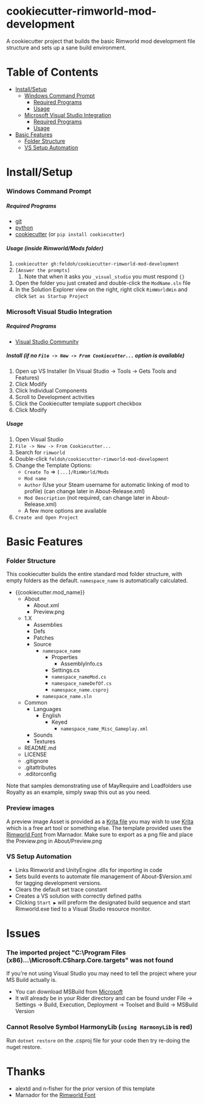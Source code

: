# cookiecutter-rimworld-mod-development
A cookiecutter project that builds the basic Rimworld mod development file structure and sets up a sane build environment.

# Table of Contents  
- [Install/Setup](#installsetup)
  - [Windows Command Prompt](#windows-command-prompt)
    - [Required Programs](#required-programs)
    - [Usage](#usage-inside-rimworldmods-folder)
  - [Microsoft Visual Studio Integration](#microsoft-visual-studio-integration)
    - [Required Programs](#required-programs-1)
    - [Usage](#usage)
- [Basic Features](#basic-features)
  - [Folder Structure](#folder-structure)
  - [VS Setup Automation](#vs-setup-automation)


# Install/Setup
### Windows Command Prompt
##### Required Programs
- [git](https://git-scm.com/downloads)
- [python](https://www.python.org/downloads/)
- [cookiecutter](https://github.com/audreyr/cookiecutter) (or `pip install cookiecutter`)

##### Usage (inside Rimworld/Mods folder)
1. `cookiecutter gh:feldoh/cookiecutter-rimworld-mod-development`
2. `[Answer the prompts]`
   1. Note that when it asks you `_visual_studio` you must respond `{}`
3. Open the folder you just created and double-click the `ModName.sln` file
4. In the Solution Explorer view on the right, right click `RimWorldWin` and click `Set as Startup Project`
    
### Microsoft Visual Studio Integration
##### Required Programs

- [Visual Studio Community](https://www.visualstudio.com/downloads/)

##### Install (if no `File -> New -> From Cookiecutter...` option is available)
1. Open up VS Installer (In Visual Studio -> Tools -> Gets Tools and Features)
2. Click Modify
3. Click Individual Components
4. Scroll to Development activities
5. Click the Cookiecutter template support checkbox
6. Click Modify

##### Usage
1. Open Visual Studio
2. `File -> New -> From Cookiecutter...`
3. Search for `rimworld`
4. Double-click `feldoh/cookiecutter-rimworld-mod-development`
5. Change the Template Options:
   - `Create To` => `[...]/RimWorld/Mods`
   - `Mod name`
   - `Author` (Use your Steam username for automatic linking of mod to profile) (can change later in About-Release.xml)
   - `Mod Description` (not required, can change later in About-Release.xml)
   - A few more options are available
6. `Create and Open Project`


# Basic Features
### Folder Structure
This cookiecutter builds the entire standard mod folder structure, with empty folders as the default. `namespace_name` is automatically calculated.
- {{cookiecutter.mod_name}}
  - About
    - About.xml
    - Preview.png
  - 1.X
    - Assemblies
    - Defs
    - Patches
    - Source
      - `namespace_name`
        - Properties
          - AssemblyInfo.cs
        - Settings.cs
        - `namespace_nameMod.cs`
        - `namespace_nameDefOf.cs`
        - `namespace_name.csproj`
      - `namespace_name.sln`
  - Common
    - Languages
      - English
        - Keyed
          - `namespace_name_Misc_Gameplay.xml`
    - Sounds
    - Textures
  - README.md
  - LICENSE
  - .gitignore
  - .gitattributes
  - .editorconfig

Note that samples demonstrating use of MayRequire and Loadfolders use Royalty as an example, simply swap this out as you need.

### Preview images
A preview image Asset is provided as a [Krita file](Assets/Preview.kra) you may wish to use [Krita](https://krita.org/) which is a free art tool or something else.
The template provided uses the [Rimworld Font](https://github.com/spdskatr/RWModdingResources/raw/master/RimWordFont.ttf) from Marnador.
Make sure to export as a png file and place the Preview.png in About/Preview.png

### VS Setup Automation
- Links Rimworld and UnityEngine .dlls for importing in code
- Sets build events to automate file management of About-$Version.xml for tagging development versions.
- Clears the default set trace constant
- Creates a VS solution with correctly defined paths
- Clicking `Start ▶️` will preform the designated build sequence and start Rimworld.exe tied to a Visual Studio resource monitor.

# Issues
### The imported project "C:\Program Files (x86)\...\Microsoft.CSharp.Core.targets" was not found
If you're not using Visual Studio you may need to tell the project where your MS Build actually is.
- You can download MSBuild from [Microsoft](https://dotnet.microsoft.com/en-us/download/dotnet-framework/thank-you/net472-developer-pack-offline-installer)
- It will already be in your Rider directory and can be found under File -> Settings -> Build, Execution, Deployment -> Toolset and Build -> MSBuild Version

### Cannot Resolve Symbol HarmonyLib (`using HarmonyLib` is red)
Run `dotnet restore` on the .csproj file for your code then try re-doing the nuget restore.

# Thanks
* alextd and n-fisher for the prior version of this template
* Marnador for the [Rimworld Font](https://github.com/spdskatr/RWModdingResources/raw/master/RimWordFont.ttf)
